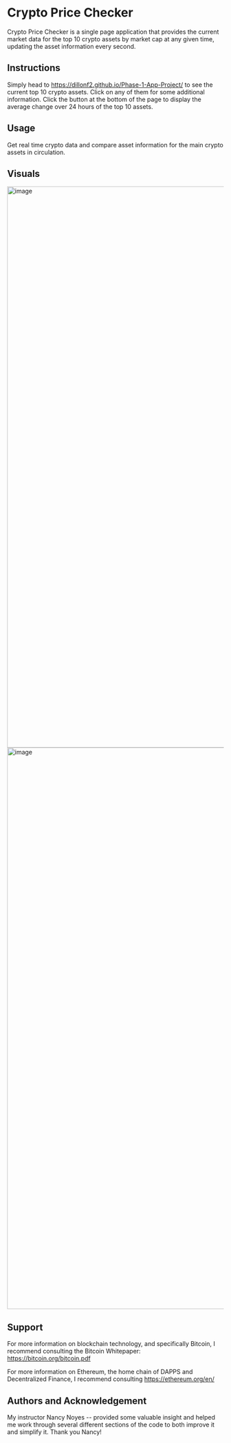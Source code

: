 # Crypto Price Checker

Crypto Price Checker is a single page application that provides the current market data for the top 10 crypto assets by market cap at any given time, updating the asset information every second. 

## Instructions

Simply head to https://dillonf2.github.io/Phase-1-App-Project/ to see the current top 10 crypto assets. Click on any of them for some additional information. Click the button at the bottom of the page to display the average change over 24 hours of the top 10 assets. 

## Usage

Get real time crypto data and compare asset information for the main crypto assets in circulation.

## Visuals

<img width="1304" alt="image" src="https://user-images.githubusercontent.com/122653725/233203179-616bcdb6-a102-49e9-8ae9-f15f04544ee3.png">
<img width="1305" alt="image" src="https://user-images.githubusercontent.com/122653725/233203012-9562d887-0c80-43ee-b0c7-fd9d133d0723.png">

## Support

For more information on blockchain technology, and specifically Bitcoin, I recommend consulting the Bitcoin Whitepaper: https://bitcoin.org/bitcoin.pdf

For more information on Ethereum, the home chain of DAPPS and Decentralized Finance, I recommend consulting https://ethereum.org/en/

## Authors and Acknowledgement 

My instructor Nancy Noyes -- provided some valuable insight and helped me work through several different sections of the code to both improve it and simplify it. Thank you Nancy!